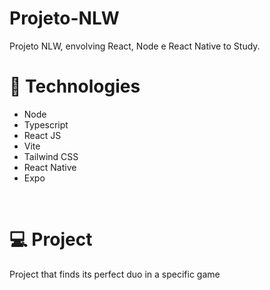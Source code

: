 # Projeto-NLW
Projeto NLW, envolving React, Node e React Native to Study.

<h1>🚀 Technologies</h1>
<ul>
  <li>Node</li>
  <li>Typescript</li>
  <li>React JS</li>
  <li>Vite</li>
  <li>Tailwind CSS</li>
  <li>React Native</li>
  <li>Expo</li>
</ul>
<br>
<h1>💻 Project</h1>
<span>Project that finds its perfect duo in a specific game</span>
